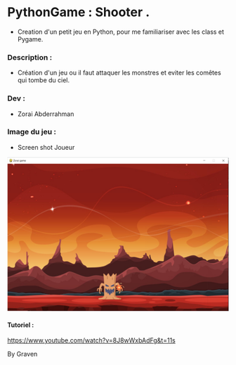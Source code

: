 # PythonGame : Shooter .

- Creation d'un petit jeu en Python, pour me familiariser avec les class et Pygame.


### Description :

- Création d'un jeu ou il faut attaquer les monstres et eviter les comêtes qui tombe du ciel.



###  Dev :

- Zorai Abderrahman


### Image du jeu  :


- Screen shot Joueur

![image](https://github.com/Abderzorai/PythonGame/blob/main/screenshot.png)



#### Tutoriel :

https://www.youtube.com/watch?v=8J8wWxbAdFg&t=11s

By Graven
